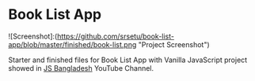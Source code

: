 # Book List App

![Screenshot]:(https://github.com/srsetu/book-list-app/blob/master/finished/book-list.png "Project Screenshot")

Starter and finished files for Book List App with Vanilla JavaScript project showed in [JS Bangladesh](https://youtube.com/JSBangladesh) YouTube Channel.
